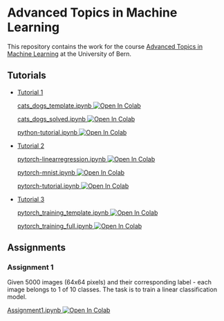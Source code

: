 # Advanced Topics in Machine Learning

This repository contains the work for the course [Advanced Topics in Machine Learning](http://web.archive.org/web/20200303130029/http://www.cvg.unibe.ch/teaching/course/4) at the University of Bern.

## Tutorials

* [Tutorial 1](Tutorials/Tutorial%2001)

   [cats_dogs_template.ipynb ![Open In Colab](https://colab.research.google.com/assets/colab-badge.svg)](https://colab.research.google.com/github/nalet/bme.Advanced-Topics-in-Machine-Learning/blob/master/Tutorials/Tutorial%2001/cats_dogs_template.ipynb)

   [cats_dogs_solved.ipynb ![Open In Colab](https://colab.research.google.com/assets/colab-badge.svg)](https://colab.research.google.com/github/nalet/bme.Advanced-Topics-in-Machine-Learning/blob/master/Tutorials/Tutorial%2001/cats_dogs_solved.ipynb)

   [python-tutorial.ipynb ![Open In Colab](https://colab.research.google.com/assets/colab-badge.svg)](https://colab.research.google.com/github/nalet/bme.Advanced-Topics-in-Machine-Learning/blob/master/Tutorials/Tutorial%2001/python-tutorial.ipynb)

* [Tutorial 2](Tutorials/Tutorial%2002)

   [pytorch-linearregression.ipynb ![Open In Colab](https://colab.research.google.com/assets/colab-badge.svg)](https://colab.research.google.com/github/nalet/bme.Advanced-Topics-in-Machine-Learning/blob/master/Tutorials/Tutorial%2002/pytorch-linearregression.ipynb)

   [pytorch-mnist.ipynb ![Open In Colab](https://colab.research.google.com/assets/colab-badge.svg)](https://colab.research.google.com/github/nalet/bme.Advanced-Topics-in-Machine-Learning/blob/master/Tutorials/Tutorial%2002/pytorch-mnist.ipynb)

   [pytorch-tutorial.ipynb ![Open In Colab](https://colab.research.google.com/assets/colab-badge.svg)](https://colab.research.google.com/github/nalet/bme.Advanced-Topics-in-Machine-Learning/blob/master/Tutorials/Tutorial%2002/pytorch-tutorial.ipynb)

* [Tutorial 3](Tutorials/Tutorial%2003)

   [pytorch_training_template.ipynb ![Open In Colab](https://colab.research.google.com/assets/colab-badge.svg)](https://colab.research.google.com/github/nalet/bme.Advanced-Topics-in-Machine-Learning/blob/master/Tutorials/Tutorial%2003/pytorch_training_template.ipynb)

   [pytorch_training_full.ipynb ![Open In Colab](https://colab.research.google.com/assets/colab-badge.svg)](https://colab.research.google.com/github/nalet/bme.Advanced-Topics-in-Machine-Learning/blob/master/Tutorials/Tutorial%2003/pytorch_training_full.ipynb)

## Assignments

### Assignment 1

Given 5000 images (64x64 pixels) and their corresponding label - each image belongs to 1 of 10 classes. The task is to train a linear classification model.

[Assignment1.ipynb ![Open In Colab](https://colab.research.google.com/assets/colab-badge.svg)](https://colab.research.google.com/github/nalet/bme.Advanced-Topics-in-Machine-Learning/blob/master/Assignments/Assignment1/Assignment1.ipynb)